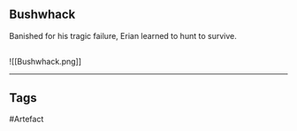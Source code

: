 ## Bushwhack
Banished for his tragic failure,
Erian learned to hunt to survive.
## 
![[Bushwhack.png]]

---
## Tags
#Artefact